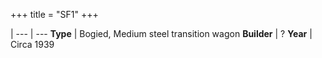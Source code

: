 +++
title = "SF1"
+++

 |
--- | ---
**Type** | Bogied, Medium steel transition wagon
**Builder** | ?
**Year** | Circa 1939